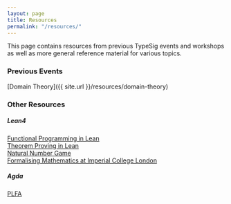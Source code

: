 ```yaml
---
layout: page
title: Resources
permalink: "/resources/"
---
```


This page contains resources from previous TypeSig events and workshops as well as more general reference material for various topics.

### Previous Events

[Domain Theory]({{ site.url }}/resources/domain-theory)   
<!-- [Make a Lisp](link)    -->

###  Other Resources
##### Lean4
[Functional Programming in Lean](https://lean-lang.org/functional_programming_in_lean/title.html)   
[Theorem Proving in Lean](https://lean-lang.org/theorem_proving_in_lean4/introduction.html)   
[Natural Number Game](https://adam.math.hhu.de/#/g/leanprover-community/NNG4)   
[Formalising Mathematics at Imperial College London](https://www.ma.imperial.ac.uk/~buzzard/xena/formalising-mathematics-2023/)

##### Agda
[PLFA](https://plfa.inf.ed.ac.uk)